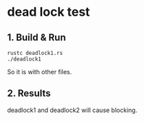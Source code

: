 # dead lock test

## 1. Build & Run

```
rustc deadlock1.rs
./deadlock1
```
So it is with other files.

## 2. Results

deadlock1 and deadlock2 will cause blocking.
